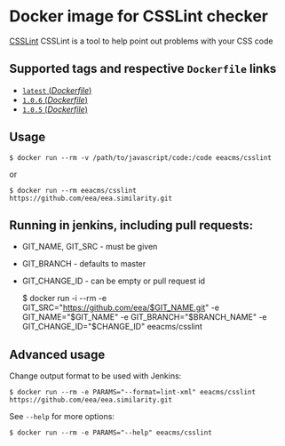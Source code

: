 # Docker image for CSSLint checker

[CSSLint](https://www.npmjs.com/package/csslint) CSSLint is a tool to help point out problems with your CSS code

## Supported tags and respective `Dockerfile` links

- [`latest` (*Dockerfile*)](https://github.com/eea/eea.docker.csslint/blob/master/Dockerfile)
- [`1.0.6` (*Dockerfile*)](https://github.com/eea/eea.docker.csslint/blob/1.0.6/Dockerfile)
- [`1.0.5` (*Dockerfile*)](https://github.com/eea/eea.docker.csslint/blob/1.0.5/Dockerfile)

## Usage

    $ docker run --rm -v /path/to/javascript/code:/code eeacms/csslint

or

    $ docker run --rm eeacms/csslint https://github.com/eea/eea.similarity.git

## Running in jenkins, including pull requests:

* GIT_NAME, GIT_SRC  - must be given
* GIT_BRANCH - defaults to master
* GIT_CHANGE_ID - can be empty or pull request id

    $ docker run -i --rm -e GIT_SRC="https://github.com/eea/$GIT_NAME.git" -e GIT_NAME="$GIT_NAME" -e GIT_BRANCH="$BRANCH_NAME" -e GIT_CHANGE_ID="$CHANGE_ID" eeacms/csslint

## Advanced usage

Change output format to be used with Jenkins:


    $ docker run --rm -e PARAMS="--format=lint-xml" eeacms/csslint https://github.com/eea/eea.similarity.git


See `--help` for more options:


    $ docker run --rm -e PARAMS="--help" eeacms/csslint

